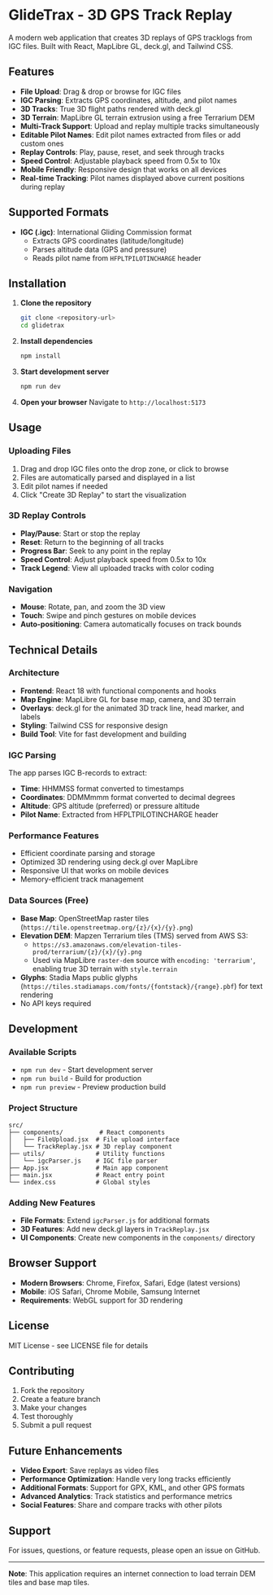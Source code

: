 # GlideTrax - 3D GPS Track Replay

A modern web application that creates 3D replays of GPS tracklogs from IGC files. Built with React, MapLibre GL, deck.gl, and Tailwind CSS.

## Features

- **File Upload**: Drag & drop or browse for IGC files
- **IGC Parsing**: Extracts GPS coordinates, altitude, and pilot names
- **3D Tracks**: True 3D flight paths rendered with deck.gl
- **3D Terrain**: MapLibre GL terrain extrusion using a free Terrarium DEM
- **Multi-Track Support**: Upload and replay multiple tracks simultaneously
- **Editable Pilot Names**: Edit pilot names extracted from files or add custom ones
- **Replay Controls**: Play, pause, reset, and seek through tracks
- **Speed Control**: Adjustable playback speed from 0.5x to 10x
- **Mobile Friendly**: Responsive design that works on all devices
- **Real-time Tracking**: Pilot names displayed above current positions during replay

## Supported Formats

- **IGC (.igc)**: International Gliding Commission format
  - Extracts GPS coordinates (latitude/longitude)
  - Parses altitude data (GPS and pressure)
  - Reads pilot name from `HFPLTPILOTINCHARGE` header

## Installation

1. **Clone the repository**

   ```bash
   git clone <repository-url>
   cd glidetrax
   ```

2. **Install dependencies**

   ```bash
   npm install
   ```

3. **Start development server**

   ```bash
   npm run dev
   ```

4. **Open your browser**
   Navigate to `http://localhost:5173`

## Usage

### Uploading Files

1. Drag and drop IGC files onto the drop zone, or click to browse
2. Files are automatically parsed and displayed in a list
3. Edit pilot names if needed
4. Click "Create 3D Replay" to start the visualization

### 3D Replay Controls

- **Play/Pause**: Start or stop the replay
- **Reset**: Return to the beginning of all tracks
- **Progress Bar**: Seek to any point in the replay
- **Speed Control**: Adjust playback speed from 0.5x to 10x
- **Track Legend**: View all uploaded tracks with color coding

### Navigation

- **Mouse**: Rotate, pan, and zoom the 3D view
- **Touch**: Swipe and pinch gestures on mobile devices
- **Auto-positioning**: Camera automatically focuses on track bounds

## Technical Details

### Architecture

- **Frontend**: React 18 with functional components and hooks
- **Map Engine**: MapLibre GL for base map, camera, and 3D terrain
- **Overlays**: deck.gl for the animated 3D track line, head marker, and labels
- **Styling**: Tailwind CSS for responsive design
- **Build Tool**: Vite for fast development and building

### IGC Parsing

The app parses IGC B-records to extract:

- **Time**: HHMMSS format converted to timestamps
- **Coordinates**: DDMMmmm format converted to decimal degrees
- **Altitude**: GPS altitude (preferred) or pressure altitude
- **Pilot Name**: Extracted from HFPLTPILOTINCHARGE header

### Performance Features

- Efficient coordinate parsing and storage
- Optimized 3D rendering using deck.gl over MapLibre
- Responsive UI that works on mobile devices
- Memory-efficient track management

### Data Sources (Free)

- **Base Map**: OpenStreetMap raster tiles (`https://tile.openstreetmap.org/{z}/{x}/{y}.png`)
- **Elevation DEM**: Mapzen Terrarium tiles (TMS) served from AWS S3:
  - `https://s3.amazonaws.com/elevation-tiles-prod/terrarium/{z}/{x}/{y}.png`
  - Used via MapLibre `raster-dem` source with `encoding: 'terrarium'`, enabling true 3D terrain with `style.terrain`
- **Glyphs**: Stadia Maps public glyphs (`https://tiles.stadiamaps.com/fonts/{fontstack}/{range}.pbf`) for text rendering
- No API keys required

## Development

### Available Scripts

- `npm run dev` - Start development server
- `npm run build` - Build for production
- `npm run preview` - Preview production build

### Project Structure

```
src/
├── components/          # React components
│   ├── FileUpload.jsx  # File upload interface
│   └── TrackReplay.jsx # 3D replay component
├── utils/              # Utility functions
│   └── igcParser.js    # IGC file parser
├── App.jsx             # Main app component
├── main.jsx            # React entry point
└── index.css           # Global styles
```

### Adding New Features

- **File Formats**: Extend `igcParser.js` for additional formats
- **3D Features**: Add new deck.gl layers in `TrackReplay.jsx`
- **UI Components**: Create new components in the `components/` directory

## Browser Support

- **Modern Browsers**: Chrome, Firefox, Safari, Edge (latest versions)
- **Mobile**: iOS Safari, Chrome Mobile, Samsung Internet
- **Requirements**: WebGL support for 3D rendering

## License

MIT License - see LICENSE file for details

## Contributing

1. Fork the repository
2. Create a feature branch
3. Make your changes
4. Test thoroughly
5. Submit a pull request

## Future Enhancements

- **Video Export**: Save replays as video files
- **Performance Optimization**: Handle very long tracks efficiently
- **Additional Formats**: Support for GPX, KML, and other GPS formats
- **Advanced Analytics**: Track statistics and performance metrics
- **Social Features**: Share and compare tracks with other pilots

## Support

For issues, questions, or feature requests, please open an issue on GitHub.

---

**Note**: This application requires an internet connection to load terrain DEM tiles and base map tiles.
